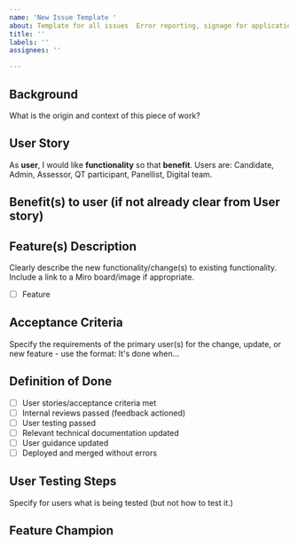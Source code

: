 ```yaml
---
name: 'New Issue Template '
about: Template for all issues  Error reporting, signage for application process requirement
title: ''
labels: ''
assignees: ''

---
```


## Background
What is the origin and context of this piece of work?

## User Story
As **user**, I would like **functionality** so that **benefit**.
Users are: Candidate, Admin, Assessor, QT participant, Panellist, Digital team.

## Benefit(s) to user (if not already clear from User story)

## Feature(s) Description
Clearly describe the new functionality/change(s) to existing functionality.
Include a link to a Miro board/image if appropriate.

- [ ] Feature

## Acceptance Criteria
Specify the requirements of the primary user(s) for the change, update, or new feature - use the format:
It's done when...

## Definition of Done
- [ ] User stories/acceptance criteria met
- [ ] Internal reviews passed (feedback actioned)
- [ ] User testing passed
- [ ] Relevant technical documentation updated
- [ ] User guidance updated
- [ ] Deployed and merged without errors

## User Testing Steps
Specify for users what is being tested (but not how to test it.)

## Feature Champion
